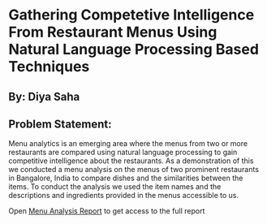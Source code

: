 # Gathering Competetive Intelligence From Restaurant Menus Using Natural Language Processing Based Techniques
By: Diya Saha
---------------------------------------------------------------------------------------------------------

## Problem Statement:

  Menu analytics is an emerging area where the menus from two or more restaurants are compared using natural language processing to gain competitive intelligence about the restaurants. As a demonstration of this we conducted a menu analysis on the menus of two prominent restaurants in Bangalore, India to compare dishes and the similarities between the items. To conduct the analysis we used the item names and the descriptions and ingredients provided in the menus accessible to us.

Open [Menu Analysis Report](https://github.com/DiyadotSaha/Menu_Analysis/blob/main/Menu%20Analysis%20Report%20.pdf) to get access to the full report  



